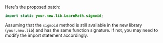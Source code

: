 Here's the proposed patch:

```java
import static your.new.lib.LearnMath.sigmoid;
```

Assuming that the `sigmoid` method is still available in the new library (`your.new.lib`) and has the same function signature. If not, you may need to modify the import statement accordingly.